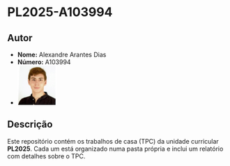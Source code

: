 # PL2025-A103994

## Autor

- **Nome:** Alexandre Arantes Dias
- **Número:** A103994
- ![Foto](foto/Alexandre.png)

## Descrição
Este repositório contém os trabalhos de casa (TPC) da unidade curricular **PL2025**. Cada um está organizado numa pasta própria e inclui um relatório com detalhes sobre o TPC.

